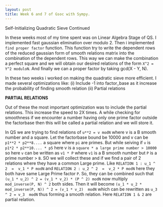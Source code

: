 ```yaml
---
layout: post
title: Week 6 and 7 of Gsoc with Sympy.
---
```

Self-Initializing Quadratic Sieve Continued

In these weeks most of my time spent was on Linear Algebra Stage of QS. I implemented fast gaussian elimination over modulo 2. Then i implemented `find proper factor` function. This
function try  to write the dependent rows of the reduced gaussian form of smooth relations matrix into the combination of the dependent rows. This way we can make the combination
a perfect square and we will obtain our desired relations of the form `X^2 = Y^2 moduloN`. And finally we can a proper factor by taking gcd(X - Y, N).

In these two weeks i worked on making the quadratic sieve more efficient. I made several optimizations like:
(i) Include -1 into factor_base as it increase the probability of finding smooth relation
(ii) Partial relations

**PARTIAL RELATIONS**

Out of these the most important optimization was to include the partial relations. This increase the speed to 2X times. A while checking for smoothness if we encounter a number
having only one prime factor outside the factorbase then this will be called a partial relation and we will store it.

In QS we are trying to find relations of `u**2 = v modN` where v is a B smooth number and a square. Let the factorbase bound be 10000 and v can be `p1**2 * p2**8....` a
square where `pi` are primes. But while seiving if `v` is `p1*2 * p2**10.... * p5` here v is a `square * a large prime number > 10000` so here `v` can be written as `v1 * P`          where `v1` is a B smooth     number but `P` is a prime number > `B`. SO we will collect these and if we find a pair of 2 relations where they have a common Large prime. Like
`RELATION 1 : u_1 ^ 2  =  v_1 * P modN` and `RELATION 2 : u_2 ^ 2  =  v_2 * P modN` here they both have same Large Prime factor `P`. So, they   can be combined such that
`(u_1 * u_2) ^ 2 = (v_1 * v_2) * (P ^ 2) modN` now multiply `mod_inverse(P, N) ^ 2` both sides. Then it will become `(u_1 * u_2 * mod_inverse(P, N)) ^ 2 = (v_1 * v_2)  modN`
which can be rewritten as `u_3 ^ 2 = v_3  modN`  thus forming a smooth relation. Here `RELATION 1 & 2` are partial relation.
